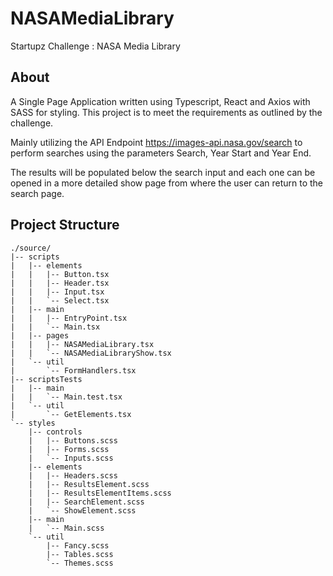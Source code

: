 # NASAMediaLibrary

Startupz Challenge : NASA Media Library

## About

A Single Page Application written using Typescript, React and Axios with SASS for styling. This project is to meet the requirements as outlined by the challenge.

Mainly utilizing the API Endpoint https://images-api.nasa.gov/search to perform searches using the parameters Search, Year Start and Year End.

The results will be populated below the search input and each one can be opened in a more detailed show page from where the user can return to the search page.

## Project Structure

```
./source/
|-- scripts
|   |-- elements
|   |   |-- Button.tsx
|   |   |-- Header.tsx
|   |   |-- Input.tsx
|   |   `-- Select.tsx
|   |-- main
|   |   |-- EntryPoint.tsx
|   |   `-- Main.tsx
|   |-- pages
|   |   |-- NASAMediaLibrary.tsx
|   |   `-- NASAMediaLibraryShow.tsx
|   `-- util
|       `-- FormHandlers.tsx
|-- scriptsTests
|   |-- main
|   |   `-- Main.test.tsx
|   `-- util
|       `-- GetElements.tsx
`-- styles
    |-- controls
    |   |-- Buttons.scss
    |   |-- Forms.scss
    |   `-- Inputs.scss
    |-- elements
    |   |-- Headers.scss
    |   |-- ResultsElement.scss
    |   |-- ResultsElementItems.scss
    |   |-- SearchElement.scss
    |   `-- ShowElement.scss
    |-- main
    |   `-- Main.scss
    `-- util
        |-- Fancy.scss
        |-- Tables.scss
        `-- Themes.scss
```
